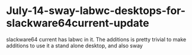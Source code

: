 # July-14-sway-labwc-desktops-for-slackware64current-update
slackware64  current has labwc in it. The additions is pretty trivial to make additions to use it  a stand alone desktop, and also sway
